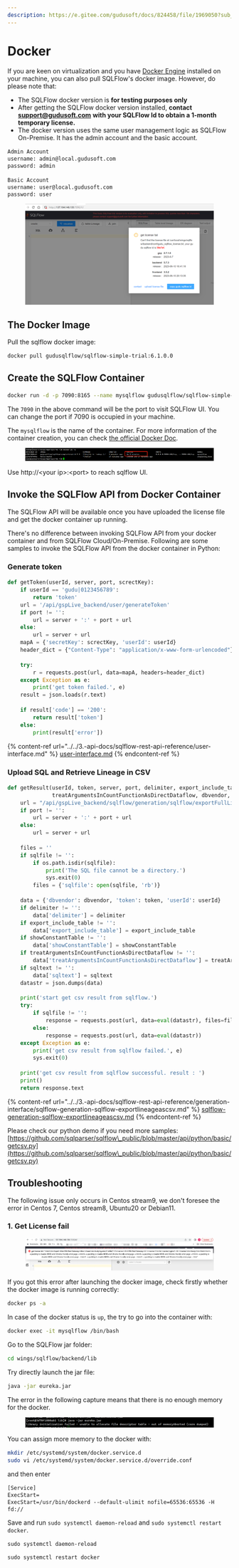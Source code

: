 ```yaml
---
description: https://e.gitee.com/gudusoft/docs/824458/file/1969050?sub_id=5806941
---
```


# Docker

If you are keen on virtualization and you have [Docker Engine](https://www.docker.com/) installed on your machine, you can also pull SQLFlow's docker image. However, do please note that:

* The SQLFlow docker version is **for testing purposes only**
* After getting the SQLFlow docker version installed, **contact** [**support@gudusoft.com**](mailto:support@gudusoft.com) **with your SQLFlow Id to obtain a 1-month temporary license.**
* The docker version uses the same user management logic as SQLFlow On-Premise. It has the admin account and the basic account.

```
Admin Account
username: admin@local.gudusoft.com
password: admin

Basic Account
username: user@local.gudusoft.com
password: user
```

<figure><img src="../../.gitbook/assets/图片 (13).png" alt=""><figcaption></figcaption></figure>

## The Docker Image

Pull the sqlflow docker image:

```bash
docker pull gudusqlflow/sqlflow-simple-trial:6.1.0.0
```

## Create the SQLFlow Container

```bash
docker run -d -p 7090:8165 --name mysqlflow gudusqlflow/sqlflow-simple-trial:6.1.0.0
```

The `7090` in the above command will be the port to visit SQLFlow UI. You can change the port if 7090 is occupied in your machine.&#x20;

The `mysqlflow` is the name of the container. For more information of the container creation, you can check [the official Docker Doc](https://docs.docker.com/engine/reference/commandline/container/).

<figure><img src="../../.gitbook/assets/图片 (14).png" alt=""><figcaption></figcaption></figure>

Use http://\<your ip>:\<port> to reach sqlflow UI.

## Invoke the SQLFlow API from Docker Container

The SQLFlow API will be available once you have uploaded the license file and get the docker container up running.&#x20;

There's no difference between invoking SQLFlow API from your docker container and from SQLFlow Cloud/On-Premise. Following are some samples to invoke the SQLFlow API from the docker container in Python:

### Generate token

```python
def getToken(userId, server, port, screctKey):
    if userId == 'gudu|0123456789':
        return 'token'
    url = '/api/gspLive_backend/user/generateToken'
    if port != '':
        url = server + ':' + port + url
    else:
        url = server + url
    mapA = {'secretKey': screctKey, 'userId': userId}
    header_dict = {"Content-Type": "application/x-www-form-urlencoded"}

    try:
        r = requests.post(url, data=mapA, headers=header_dict)
    except Exception as e:
        print('get token failed.', e)
    result = json.loads(r.text)

    if result['code'] == '200':
        return result['token']
    else:
        print(result['error'])

```

{% content-ref url="../../3.-api-docs/sqlflow-rest-api-reference/user-interface.md" %}
[user-interface.md](../../3.-api-docs/sqlflow-rest-api-reference/user-interface.md)
{% endcontent-ref %}

### Upload SQL and Retrieve Lineage in CSV

```python
def getResult(userId, token, server, port, delimiter, export_include_table, showConstantTable,
              treatArgumentsInCountFunctionAsDirectDataflow, dbvendor, sqltext, sqlfile):
    url = "/api/gspLive_backend/sqlflow/generation/sqlflow/exportFullLineageAsCsv"
    if port != '':
        url = server + ':' + port + url
    else:
        url = server + url

    files = ''
    if sqlfile != '':
        if os.path.isdir(sqlfile):
            print('The SQL file cannot be a directory.')
            sys.exit(0)
        files = {'sqlfile': open(sqlfile, 'rb')}

    data = {'dbvendor': dbvendor, 'token': token, 'userId': userId}
    if delimiter != '':
        data['delimiter'] = delimiter
    if export_include_table != '':
        data['export_include_table'] = export_include_table
    if showConstantTable != '':
        data['showConstantTable'] = showConstantTable
    if treatArgumentsInCountFunctionAsDirectDataflow != '':
        data['treatArgumentsInCountFunctionAsDirectDataflow'] = treatArgumentsInCountFunctionAsDirectDataflow
    if sqltext != '':
        data['sqltext'] = sqltext
    datastr = json.dumps(data)

    print('start get csv result from sqlflow.')
    try:
        if sqlfile != '':
            response = requests.post(url, data=eval(datastr), files=files)
        else:
            response = requests.post(url, data=eval(datastr))
    except Exception as e:
        print('get csv result from sqlflow failed.', e)
        sys.exit(0)

    print('get csv result from sqlflow successful. result : ')
    print()
    return response.text
```

{% content-ref url="../../3.-api-docs/sqlflow-rest-api-reference/generation-interface/sqlflow-generation-sqlflow-exportlineageascsv.md" %}
[sqlflow-generation-sqlflow-exportlineageascsv.md](../../3.-api-docs/sqlflow-rest-api-reference/generation-interface/sqlflow-generation-sqlflow-exportlineageascsv.md)
{% endcontent-ref %}

Please check our python demo if you need more samples: [https://github.com/sqlparser/sqlflow\_public/blob/master/api/python/basic/getcsv.py](https://github.com/sqlparser/sqlflow\_public/blob/master/api/python/basic/getcsv.py)

## Troubleshooting

The following issue only occurs in Centos stream9, we don't foresee the error in Centos 7, Centos stream8, Ubuntu20 or Debian11.

### 1. Get License fail

<figure><img src="../../.gitbook/assets/图片 (1) (1) (1) (1) (1) (1) (1) (1).png" alt=""><figcaption></figcaption></figure>

If you got this error after launching the docker image, check firstly whether the docker image is running correctly:

```bash
docker ps -a
```

In case of the docker status is `up`, the try to go into the container with:

```bash
docker exec -it mysqlflow /bin/bash
```

Go to the SQLFlow jar folder:

```bash
cd wings/sqlflow/backend/lib
```

Try directly launch the jar file:

```bash
java -jar eureka.jar
```

The error in the following capture means that there is no enough memory for the docker.

<figure><img src="../../.gitbook/assets/图片 (5) (1).png" alt=""><figcaption></figcaption></figure>

You can assign more memory to the docker with:

```bash
mkdir /etc/systemd/system/docker.service.d
sudo vi /etc/systemd/system/docker.service.d/override.conf
```

and then enter

```
[Service]
ExecStart=
ExecStart=/usr/bin/dockerd --default-ulimit nofile=65536:65536 -H fd://
```

Save and run `sudo systemctl daemon-reload` and `sudo systemctl restart docker`.

```shell
sudo systemctl daemon-reload
```

```shell
sudo systemctl restart docker
```

